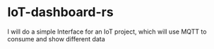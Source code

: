 # IoT-dashboard-rs
I will do a simple Interface for an IoT project, which will use MQTT to consume and show different data
